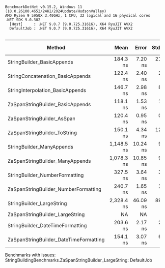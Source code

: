 ```

BenchmarkDotNet v0.15.2, Windows 11 (10.0.26100.4652/24H2/2024Update/HudsonValley)
AMD Ryzen 9 5950X 3.40GHz, 1 CPU, 32 logical and 16 physical cores
.NET SDK 9.0.302
  [Host]     : .NET 9.0.7 (9.0.725.31616), X64 RyuJIT AVX2
  DefaultJob : .NET 9.0.7 (9.0.725.31616), X64 RyuJIT AVX2


```

| Method                                 |       Mean |    Error |   StdDev |     Median | Ratio | RatioSD |   Gen0 |   Gen1 | Allocated | Alloc Ratio |
|----------------------------------------|-----------:|---------:|---------:|-----------:|------:|--------:|-------:|-------:|----------:|------------:|
| StringBuilder_BasicAppends             |   184.3 ns |  7.20 ns | 21.23 ns |   175.1 ns |  1.01 |    0.16 | 0.0286 |      - |     480 B |        1.00 |
| StringConcatenation_BasicAppends       |   122.4 ns |  2.40 ns |  2.24 ns |   122.5 ns |  0.67 |    0.08 | 0.0148 |      - |     248 B |        0.52 |
| StringInterpolation_BasicAppends       |   146.7 ns |  2.98 ns |  8.30 ns |   148.6 ns |  0.81 |    0.10 | 0.0081 |      - |     136 B |        0.28 |
| ZaSpanStringBuilder_BasicAppends       |   118.1 ns |  1.53 ns |  1.28 ns |   117.8 ns |  0.65 |    0.07 |      - |      - |         - |        0.00 |
| ZaSpanStringBuilder_AsSpan             |   120.4 ns |  0.95 ns |  0.74 ns |   120.4 ns |  0.66 |    0.07 |      - |      - |         - |        0.00 |
| ZaSpanStringBuilder_ToString           |   150.1 ns |  4.34 ns | 12.80 ns |   156.1 ns |  0.83 |    0.12 | 0.0081 |      - |     136 B |        0.28 |
| StringBuilder_ManyAppends              | 1,148.5 ns | 10.24 ns |  9.08 ns | 1,150.1 ns |  6.31 |    0.71 | 0.1259 |      - |    2120 B |        4.42 |
| ZaSpanStringBuilder_ManyAppends        | 1,078.3 ns | 10.85 ns |  9.62 ns | 1,077.2 ns |  5.93 |    0.67 |      - |      - |         - |        0.00 |
| StringBuilder_NumberFormatting         |   327.5 ns |  3.64 ns |  3.40 ns |   326.0 ns |  1.80 |    0.20 | 0.0348 |      - |     584 B |        1.22 |
| ZaSpanStringBuilder_NumberFormatting   |   240.7 ns |  1.65 ns |  1.46 ns |   240.6 ns |  1.32 |    0.15 |      - |      - |         - |        0.00 |
| StringBuilder_LargeString              | 2,328.4 ns | 46.09 ns | 89.90 ns | 2,322.3 ns | 12.80 |    1.52 | 1.6327 | 0.0954 |   27312 B |       56.90 |
| ZaSpanStringBuilder_LargeString        |         NA |       NA |       NA |         NA |     ? |       ? |     NA |     NA |        NA |           ? |
| StringBuilder_DateTimeFormatting       |   203.6 ns |  2.17 ns |  2.03 ns |   203.6 ns |  1.12 |    0.13 | 0.0229 |      - |     384 B |        0.80 |
| ZaSpanStringBuilder_DateTimeFormatting |   154.1 ns |  3.07 ns |  6.55 ns |   152.7 ns |  0.85 |    0.10 |      - |      - |         - |        0.00 |

Benchmarks with issues:
StringBuildingBenchmarks.ZaSpanStringBuilder_LargeString: DefaultJob
